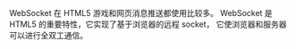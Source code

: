 WebSocket 在 HTML5 游戏和网页消息推送都使用比较多。
WebSocket 是 HTML5 的重要特性，它实现了基于浏览器的远程 socket，
它使浏览器和服务器可以进行全双工通信。
